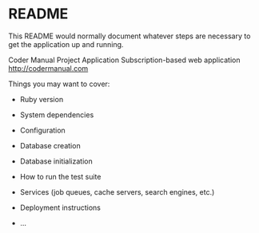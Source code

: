 # README

This README would normally document whatever steps are necessary to get the
application up and running.

Coder Manual Project Application
Subscription-based web application
http://codermanual.com

Things you may want to cover:

* Ruby version

* System dependencies

* Configuration

* Database creation

* Database initialization

* How to run the test suite

* Services (job queues, cache servers, search engines, etc.)

* Deployment instructions

* ...
